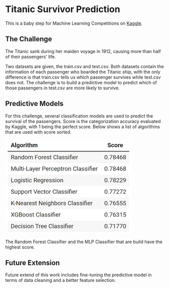 # Titanic Survivor Prediction

This is a baby step for Machine Learning Competitions on [Kaggle](https://www.kaggle.com/c/titanic/overview). 

## The Challenge

The Titanic sank during her maiden voyage in 1912, causing more than half of their passengers' life.

Two datasets are given, the train.csv and test.csv. Both datasets contain the information of each passenger who boarded the Titanic ship, with the only difference is that train.csv tells us which passenger survives while test.csv does not. The challenge is to build a predictive model to predict which of those passengers in test.csv are more likely to survive.



## Predictive Models

For this challenge, several classification models are used to predict the survival of the passengers. Score is the categorization accuracy evaluated by Kaggle, with 1 being the perfect score. Below shows a list of algorithms that are used with score sorted.



<img src="img/score.PNG" alt="score" width="400" height="300">



The Random Forest Classifier and the MLP Classifier that are build have the highest score.



## Future Extension

Future extend of this work includes fine-tuning the predictive model in terms of data cleaning and a better feature selection. 

